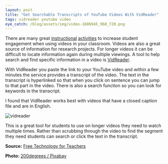 ```yaml
---
layout: post
title: "Get Searchable Transcripts of YouTube Videos With VidReader"
tags: vidreader youtube video
eye_catch: /blog/assets/img/video-1606945_960_720.png
---
```


There are many great [instructional](https://www.eddiecmurray.com/blog/2019/01/10/Looking_for_New_Student_Engagement_Strategies_Checkout_K20_Learn/) [activities](https://www.eddiecmurray.com/blog/2019/08/20/Facing_History_Has_a_Great_Library_of_Instructional_Strategies/) to increase student engagement when using videos in your classroom.  Videos are also a great source of information for research projects.  For longer videos it can be difficult to locate information again during multiple viewings.  A tool to help search and find specific information in a video is [VidReader](https://www.vidreader.com/).

<!--more-->

With VidReader you paste the link to your YouTube video and within a few minutes the service provides a transcript of the video.  The text in the transcript is hyperlinked so that when you click on sentence you can jump to that part in the video.  There is also a search function so you can look for keywords in the transcript.

I found that VidReader works best with videos that have a closed caption file and are in English.  

![vidreader](/blog/assets/img/vidreader-2019-10-25.PNG)

This is a great tool for students to use on longer videos they need to watch multiple times.  Rather than  scrubbing through the video to find the segment they need students can search or click the text in the transcript.  

**Source:** [Free Technology for Teachers](https://www.freetech4teachers.com/2019/10/vidreader-create-searchable-transcripts.html)

**Photo:** [200degrees / Pixabay](https://pixabay.com/images/id-1606945/)